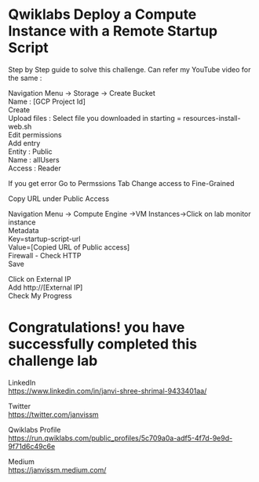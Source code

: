 # Qwiklabs Deploy a Compute Instance with a Remote Startup Script
Step by Step guide to solve this challenge. Can refer my YouTube video for the same :                

Navigation Menu -> Storage -> Create Bucket               
Name : [GCP Project Id]                     
Create                                                                              
Upload files : Select file you downloaded in starting = resources-install-web.sh                       
Edit permissions                             
Add entry                 
Entity : Public                       
Name  : allUsers                  
Access : Reader         

If you get error 
Go to Permssions Tab 
Change access to Fine-Grained
 
Copy URL under Public Access                                 

Navigation Menu -> Compute Engine ->VM Instances->Click on lab monitor instance                  
Metadata                
Key=startup-script-url                       
Value=[Copied URL of Public access]                       
Firewall - Check HTTP                            
Save                      

Click on External IP                    
Add http://[External IP]                      
Check My Progress      

# Congratulations! you have successfully completed this challenge lab

LinkedIn                           
https://www.linkedin.com/in/janvi-shree-shrimal-9433401aa/                                             

Twitter                               
https://twitter.com/janvissm                            

Qwiklabs Profile                       
https://run.qwiklabs.com/public_profiles/5c709a0a-adf5-4f7d-9e9d-9f71d6c49c6e                             

Medium                               
https://janvissm.medium.com/                          
